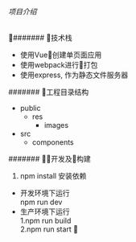 ###### 项目介绍
####### 技术栈  
- 使用Vue创建单页面应用 
- 使用webpack进行打包
- 使用express, 作为静态文件服务器

####### 工程目录结构

- public  
  - res 
    - images
- src 
  - components 

####### 开发及构建
1. npm install 安装依赖

- 开发环境下运行  
   npm run dev
- 生产环境下运行  
   1.npm run build  
   2.npm run start   


